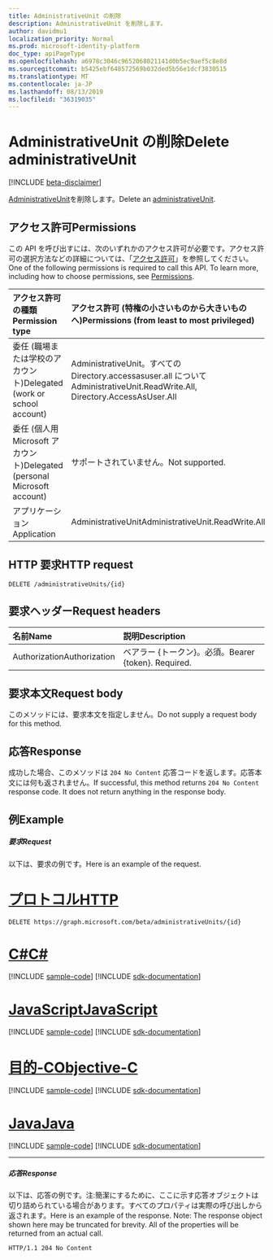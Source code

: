 ```yaml
---
title: AdministrativeUnit の削除
description: AdministrativeUnit を削除します。
author: davidmu1
localization_priority: Normal
ms.prod: microsoft-identity-platform
doc_type: apiPageType
ms.openlocfilehash: a6978c3046c9652068021141d0b5ec9aef5c8e8d
ms.sourcegitcommit: b5425ebf648572569b032ded5b56e1dcf3830515
ms.translationtype: MT
ms.contentlocale: ja-JP
ms.lasthandoff: 08/13/2019
ms.locfileid: "36319035"
---
```

# <a name="delete-administrativeunit"></a><span data-ttu-id="1da12-103">AdministrativeUnit の削除</span><span class="sxs-lookup"><span data-stu-id="1da12-103">Delete administrativeUnit</span></span>

[!INCLUDE [beta-disclaimer](../../includes/beta-disclaimer.md)]

<span data-ttu-id="1da12-104">[AdministrativeUnit](../resources/administrativeunit.md)を削除します。</span><span class="sxs-lookup"><span data-stu-id="1da12-104">Delete an [administrativeUnit](../resources/administrativeunit.md).</span></span>

## <a name="permissions"></a><span data-ttu-id="1da12-105">アクセス許可</span><span class="sxs-lookup"><span data-stu-id="1da12-105">Permissions</span></span>
<span data-ttu-id="1da12-p101">この API を呼び出すには、次のいずれかのアクセス許可が必要です。アクセス許可の選択方法などの詳細については、「[アクセス許可](/graph/permissions-reference)」を参照してください。</span><span class="sxs-lookup"><span data-stu-id="1da12-p101">One of the following permissions is required to call this API. To learn more, including how to choose permissions, see [Permissions](/graph/permissions-reference).</span></span>


|<span data-ttu-id="1da12-108">アクセス許可の種類</span><span class="sxs-lookup"><span data-stu-id="1da12-108">Permission type</span></span>      | <span data-ttu-id="1da12-109">アクセス許可 (特権の小さいものから大きいものへ)</span><span class="sxs-lookup"><span data-stu-id="1da12-109">Permissions (from least to most privileged)</span></span>              |
|:--------------------|:---------------------------------------------------------|
|<span data-ttu-id="1da12-110">委任 (職場または学校のアカウント)</span><span class="sxs-lookup"><span data-stu-id="1da12-110">Delegated (work or school account)</span></span> | <span data-ttu-id="1da12-111">AdministrativeUnit。すべての Directory.accessasuser.all について</span><span class="sxs-lookup"><span data-stu-id="1da12-111">AdministrativeUnit.ReadWrite.All, Directory.AccessAsUser.All</span></span>    |
|<span data-ttu-id="1da12-112">委任 (個人用 Microsoft アカウント)</span><span class="sxs-lookup"><span data-stu-id="1da12-112">Delegated (personal Microsoft account)</span></span> | <span data-ttu-id="1da12-113">サポートされていません。</span><span class="sxs-lookup"><span data-stu-id="1da12-113">Not supported.</span></span>    |
|<span data-ttu-id="1da12-114">アプリケーション</span><span class="sxs-lookup"><span data-stu-id="1da12-114">Application</span></span> | <span data-ttu-id="1da12-115">AdministrativeUnit</span><span class="sxs-lookup"><span data-stu-id="1da12-115">AdministrativeUnit.ReadWrite.All</span></span> |

## <a name="http-request"></a><span data-ttu-id="1da12-116">HTTP 要求</span><span class="sxs-lookup"><span data-stu-id="1da12-116">HTTP request</span></span>
<!-- { "blockType": "ignored" } -->
```http
DELETE /administrativeUnits/{id}

```
## <a name="request-headers"></a><span data-ttu-id="1da12-117">要求ヘッダー</span><span class="sxs-lookup"><span data-stu-id="1da12-117">Request headers</span></span>
| <span data-ttu-id="1da12-118">名前</span><span class="sxs-lookup"><span data-stu-id="1da12-118">Name</span></span>       | <span data-ttu-id="1da12-119">説明</span><span class="sxs-lookup"><span data-stu-id="1da12-119">Description</span></span>|
|:---------------|:----------|
| <span data-ttu-id="1da12-120">Authorization</span><span class="sxs-lookup"><span data-stu-id="1da12-120">Authorization</span></span>  | <span data-ttu-id="1da12-p102">ベアラー {トークン}。必須。</span><span class="sxs-lookup"><span data-stu-id="1da12-p102">Bearer {token}. Required.</span></span> |

## <a name="request-body"></a><span data-ttu-id="1da12-123">要求本文</span><span class="sxs-lookup"><span data-stu-id="1da12-123">Request body</span></span>
<span data-ttu-id="1da12-124">このメソッドには、要求本文を指定しません。</span><span class="sxs-lookup"><span data-stu-id="1da12-124">Do not supply a request body for this method.</span></span>

## <a name="response"></a><span data-ttu-id="1da12-125">応答</span><span class="sxs-lookup"><span data-stu-id="1da12-125">Response</span></span>

<span data-ttu-id="1da12-p103">成功した場合、このメソッドは `204 No Content` 応答コードを返します。応答本文には何も返されません。</span><span class="sxs-lookup"><span data-stu-id="1da12-p103">If successful, this method returns `204 No Content` response code. It does not return anything in the response body.</span></span>

## <a name="example"></a><span data-ttu-id="1da12-128">例</span><span class="sxs-lookup"><span data-stu-id="1da12-128">Example</span></span>
##### <a name="request"></a><span data-ttu-id="1da12-129">要求</span><span class="sxs-lookup"><span data-stu-id="1da12-129">Request</span></span>
<span data-ttu-id="1da12-130">以下は、要求の例です。</span><span class="sxs-lookup"><span data-stu-id="1da12-130">Here is an example of the request.</span></span>

# <a name="httptabhttp"></a>[<span data-ttu-id="1da12-131">プロトコル</span><span class="sxs-lookup"><span data-stu-id="1da12-131">HTTP</span></span>](#tab/http)
<!-- {
  "blockType": "request",
  "name": "delete_administrativeunit"
}-->
```http
DELETE https://graph.microsoft.com/beta/administrativeUnits/{id}
```
# <a name="ctabcsharp"></a>[<span data-ttu-id="1da12-132">C#</span><span class="sxs-lookup"><span data-stu-id="1da12-132">C#</span></span>](#tab/csharp)
[!INCLUDE [sample-code](../includes/snippets/csharp/delete-administrativeunit-csharp-snippets.md)]
[!INCLUDE [sdk-documentation](../includes/snippets/snippets-sdk-documentation-link.md)]

# <a name="javascripttabjavascript"></a>[<span data-ttu-id="1da12-133">JavaScript</span><span class="sxs-lookup"><span data-stu-id="1da12-133">JavaScript</span></span>](#tab/javascript)
[!INCLUDE [sample-code](../includes/snippets/javascript/delete-administrativeunit-javascript-snippets.md)]
[!INCLUDE [sdk-documentation](../includes/snippets/snippets-sdk-documentation-link.md)]

# <a name="objective-ctabobjc"></a>[<span data-ttu-id="1da12-134">目的-C</span><span class="sxs-lookup"><span data-stu-id="1da12-134">Objective-C</span></span>](#tab/objc)
[!INCLUDE [sample-code](../includes/snippets/objc/delete-administrativeunit-objc-snippets.md)]
[!INCLUDE [sdk-documentation](../includes/snippets/snippets-sdk-documentation-link.md)]

# <a name="javatabjava"></a>[<span data-ttu-id="1da12-135">Java</span><span class="sxs-lookup"><span data-stu-id="1da12-135">Java</span></span>](#tab/java)
[!INCLUDE [sample-code](../includes/snippets/java/delete-administrativeunit-java-snippets.md)]
[!INCLUDE [sdk-documentation](../includes/snippets/snippets-sdk-documentation-link.md)]

---

##### <a name="response"></a><span data-ttu-id="1da12-136">応答</span><span class="sxs-lookup"><span data-stu-id="1da12-136">Response</span></span>
<span data-ttu-id="1da12-p104">以下は、応答の例です。注:簡潔にするために、ここに示す応答オブジェクトは切り詰められている場合があります。すべてのプロパティは実際の呼び出しから返されます。</span><span class="sxs-lookup"><span data-stu-id="1da12-p104">Here is an example of the response. Note: The response object shown here may be truncated for brevity. All of the properties will be returned from an actual call.</span></span>
<!-- {
  "blockType": "response",
  "truncated": true
} -->
```http
HTTP/1.1 204 No Content
```

<!-- uuid: 8fcb5dbc-d5aa-4681-8e31-b001d5168d79
2015-10-25 14:57:30 UTC -->
<!--
{
  "type": "#page.annotation",
  "description": "Delete administrativeUnit",
  "keywords": "",
  "section": "documentation",
  "tocPath": "",
  "suppressions": [
  ]
}
-->
